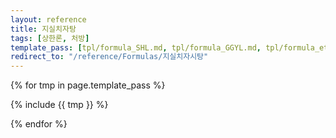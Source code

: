 ```yaml
---
layout: reference
title: 지실치자탕
tags: [상한론, 처방]
template_pass: [tpl/formula_SHL.md, tpl/formula_GGYL.md, tpl/formula_etc.md]
redirect_to: "/reference/Formulas/지실치자시탕"
---
```



{% for tmp in page.template_pass %}

{% include {{ tmp }} %}

{% endfor %}
